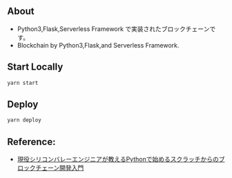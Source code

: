 ## About

- Python3,Flask,Serverless Framework で実装されたブロックチェーンです。
- Blockchain by Python3,Flask,and Serverless Framework.

## Start Locally

```bash
yarn start
```

## Deploy

```bash
yarn deploy
```

## Reference:

- [現役シリコンバレーエンジニアが教えるPythonで始めるスクラッチからのブロックチェーン開発入門](https://www.udemy.com/course/python-blockchain/)


